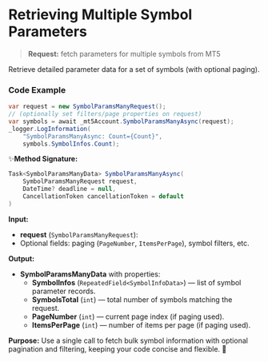 # Retrieving Multiple Symbol Parameters

> **Request:** fetch parameters for multiple symbols from MT5

Retrieve detailed parameter data for a set of symbols (with optional paging).

### Code Example

```csharp
var request = new SymbolParamsManyRequest();
// (optionally set filters/page properties on request)
var symbols = await _mt5Account.SymbolParamsManyAsync(request);
_logger.LogInformation(
    "SymbolParamsManyAsync: Count={Count}",
    symbols.SymbolInfos.Count);
```

✨**Method Signature:**

```csharp
Task<SymbolParamsManyData> SymbolParamsManyAsync(
    SymbolParamsManyRequest request,
    DateTime? deadline = null,
    CancellationToken cancellationToken = default
)
 ```

 **Input:**
* **request** (`SymbolParamsManyRequest`):
 * Optional fields: paging (`PageNumber`, `ItemsPerPage`), symbol filters, etc.

 **Output:**
* **SymbolParamsManyData** with properties:
    * **SymbolInfos** (`RepeatedField<SymbolInfoData>`) — list of symbol parameter records.
    * **SymbolsTotal** (`int`) — total number of symbols matching the request.
    * **PageNumber** (`int`) — current page index (if paging used).
    * **ItemsPerPage** (`int`) — number of items per page (if paging used).

**Purpose:** Use a single call to fetch bulk symbol information with optional pagination and filtering, keeping your code concise and flexible. 🚀


